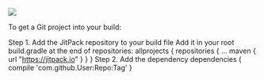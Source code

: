 [![](https://jitpack.io/v/prasannakumark/SearchViewAutoSuggetion.svg)](https://jitpack.io/#prasannakumark/SearchViewAutoSuggetion)

To get a Git project into your build:

Step 1. Add the JitPack repository to your build file
Add it in your root build.gradle at the end of repositories:
allprojects {
repositories {
...
maven { url "https://jitpack.io" }
}
}
Step 2. Add the dependency
dependencies {
compile 'com.github.User:Repo:Tag'
}
